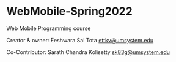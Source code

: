 # WebMobile-Spring2022

Web Mobile Programming course

Creator & owner:
Eeshwara Sai Tota
ettkv@umsystem.edu

Co-Contributor:
Sarath Chandra Kolisetty
sk83g@umsystem.edu
